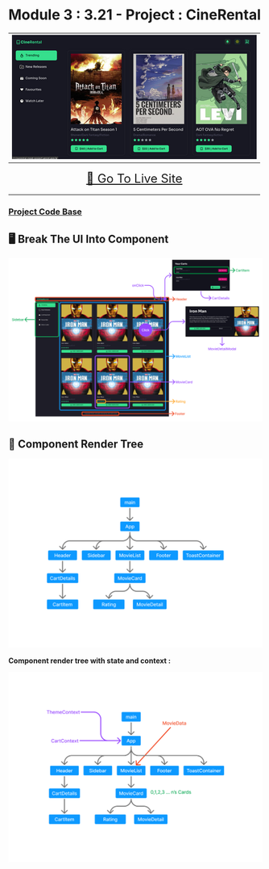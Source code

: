 # Module 3 : 3.21 - Project : CineRental

| [![](./forreadme/preview.png)](https://cinerental-rnext-project.vercel.app/ "🎥 Go Live") |
| -----------------------------------------------------------------------------------------
| <p align="center"><font size=5>[🚀 Go To Live Site](https://cinerental-rnext-project.vercel.app/ "🔴 Go Live")</font></p>

### [Project Code Base](https://github.com/ansanonymo/cinerental_rnext_project)

## 🖥️ Break The UI Into Component

![](./forreadme//cinerental.png)

## 🌲 Component Render Tree

![](./forreadme/component_render_tree.png)

**Component render tree with state and context :**

![](./forreadme//component_render_tree_with_state_and_context.png)
